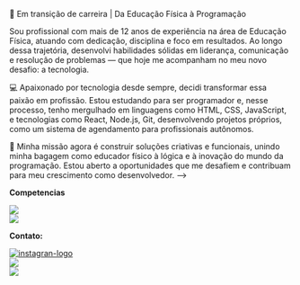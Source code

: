 

🔁 Em transição de carreira | Da Educação Física à Programação

Sou profissional com mais de 12 anos de experiência na área de Educação Física, atuando com dedicação, disciplina e foco em resultados. Ao longo dessa trajetória, desenvolvi habilidades sólidas em liderança, comunicação e resolução de problemas — que hoje me acompanham no meu novo desafio: a tecnologia.

💻 Apaixonado por tecnologia desde sempre, decidi transformar essa paixão em profissão. Estou estudando para ser programador e, nesse processo, tenho mergulhado em linguagens como HTML, CSS, JavaScript, e tecnologias como React, Node.js, Git, desenvolvendo projetos próprios, como um sistema de agendamento para profissionais autônomos.

🚀 Minha missão agora é construir soluções criativas e funcionais, unindo minha bagagem como educador físico à lógica e à inovação do mundo da programação. Estou aberto a oportunidades que me desafiem e contribuam para meu crescimento como desenvolvedor.
-->

<b>Competencias</b> 

<p>
<img src="https://img.shields.io/badge/HTML-239120?style=for-the-badge&logo=html5&logoColor=white">
  <br>
<img src="https://img.shields.io/badge/CSS-239120?&style=for-the-badge&logo=css3&logoColor=white">

<b>Contato:</b>

<a href="https://www.instagram.com/tulio_gustavo19?igsh=MXRqaDgyNWhmNjZq&utm_source=qr" target="_blank">
<img src="https://img.shields.io/badge/Instagram-E4405F?style=for-the-badge&logo=instagram&logoColor=white" alt="instagran-logo">
<br>
     <a href="https://www.linkedin.com/in/tuliogustavo/">
     <img src="https://img.shields.io/badge/LinkedIn-0077B5?style=for-the-badge&logo=linkedin&logoColor=white">
          <br>
  <a href="mailto:tulio.gustavos4@gmail.com?subject=Assunto do E-mail&body=Corpo do E-mail">   
  <img src="https://img.shields.io/badge/Gmail-D14836?style=for-the-badge&logo=gmail&logoColor=white">
</p>
